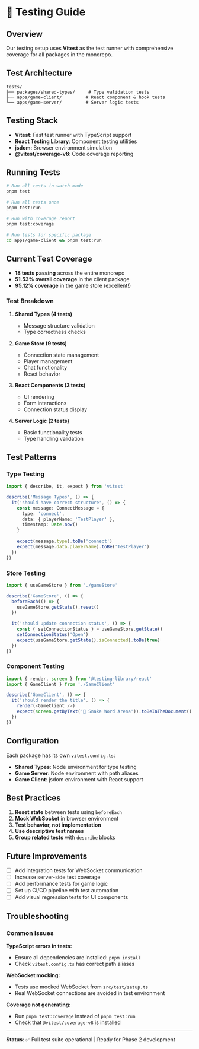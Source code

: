 # 🧪 Testing Guide

## Overview

Our testing setup uses **Vitest** as the test runner with comprehensive coverage for all packages in the monorepo.

## Test Architecture

```
tests/
├── packages/shared-types/     # Type validation tests
├── apps/game-client/         # React component & hook tests  
└── apps/game-server/         # Server logic tests
```

## Testing Stack

- **Vitest**: Fast test runner with TypeScript support
- **React Testing Library**: Component testing utilities
- **jsdom**: Browser environment simulation
- **@vitest/coverage-v8**: Code coverage reporting

## Running Tests

```bash
# Run all tests in watch mode
pnpm test

# Run all tests once
pnpm test:run

# Run with coverage report
pnpm test:coverage

# Run tests for specific package
cd apps/game-client && pnpm test:run
```

## Current Test Coverage

- **18 tests passing** across the entire monorepo
- **51.53% overall coverage** in the client package
- **95.12% coverage** in the game store (excellent!)

### Test Breakdown

1. **Shared Types (4 tests)**
   - Message structure validation
   - Type correctness checks

2. **Game Store (9 tests)**
   - Connection state management
   - Player management
   - Chat functionality
   - Reset behavior

3. **React Components (3 tests)**
   - UI rendering
   - Form interactions
   - Connection status display

4. **Server Logic (2 tests)**
   - Basic functionality tests
   - Type handling validation

## Test Patterns

### Type Testing
```typescript
import { describe, it, expect } from 'vitest'

describe('Message Types', () => {
  it('should have correct structure', () => {
    const message: ConnectMessage = {
      type: 'connect',
      data: { playerName: 'TestPlayer' },
      timestamp: Date.now()
    }
    
    expect(message.type).toBe('connect')
    expect(message.data.playerName).toBe('TestPlayer')
  })
})
```

### Store Testing
```typescript
import { useGameStore } from './gameStore'

describe('GameStore', () => {
  beforeEach(() => {
    useGameStore.getState().reset()
  })
  
  it('should update connection status', () => {
    const { setConnectionStatus } = useGameStore.getState()
    setConnectionStatus('Open')
    expect(useGameStore.getState().isConnected).toBe(true)
  })
})
```

### Component Testing
```typescript
import { render, screen } from '@testing-library/react'
import { GameClient } from './GameClient'

describe('GameClient', () => {
  it('should render the title', () => {
    render(<GameClient />)
    expect(screen.getByText('🐍 Snake Word Arena')).toBeInTheDocument()
  })
})
```

## Configuration

Each package has its own `vitest.config.ts`:

- **Shared Types**: Node environment for type testing
- **Game Server**: Node environment with path aliases
- **Game Client**: jsdom environment with React support

## Best Practices

1. **Reset state** between tests using `beforeEach`
2. **Mock WebSocket** in browser environment
3. **Test behavior, not implementation**
4. **Use descriptive test names**
5. **Group related tests** with `describe` blocks

## Future Improvements

- [ ] Add integration tests for WebSocket communication
- [ ] Increase server-side test coverage
- [ ] Add performance tests for game logic
- [ ] Set up CI/CD pipeline with test automation
- [ ] Add visual regression tests for UI components

## Troubleshooting

### Common Issues

**TypeScript errors in tests:**
- Ensure all dependencies are installed: `pnpm install`
- Check `vitest.config.ts` has correct path aliases

**WebSocket mocking:**
- Tests use mocked WebSocket from `src/test/setup.ts`
- Real WebSocket connections are avoided in test environment

**Coverage not generating:**
- Run `pnpm test:coverage` instead of `pnpm test:run`
- Check that `@vitest/coverage-v8` is installed

---

**Status**: ✅ Full test suite operational | Ready for Phase 2 development 